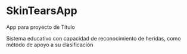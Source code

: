 # SkinTearsApp
App para proyecto de Título

Sistema educativo con capacidad de reconocimiento de heridas, como método de apoyo a su clasificación
